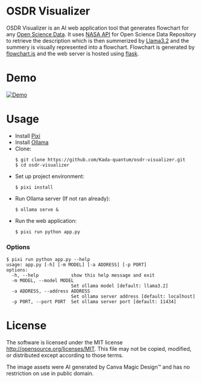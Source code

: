# OSDR Visualizer
OSDR Visualizer is an AI web application tool that generates flowchart for any [Open Science Data](https://www.nasa.gov/osdr/).
It uses [NASA API](https://api.nasa.gov/) for Open Science Data Repository to retrieve the description which is then summerized by [Llama3.2](https://ollama.com/library/llama3.2) and the summery is visually represented into a flowchart.
Flowchart is generated by [flowchart.js](https://flowchart.js.org/) and the web server is hosted using [flask](https://github.com/pallets/flask).
# Demo
[![Demo]((https://github.com/Kada-quantum/osdr-visualizer/raw/refs/heads/main/assets/example.webm))](https://github.com/Kada-quantum/osdr-visualizer/raw/refs/heads/main/assets/example.webm)
# Usage
 - Install [Pixi](https://prefix.dev/)
 - Install [Ollama](https://ollama.com/)
 - Clone:
   ```
   $ git clone https://github.com/Kada-quantum/osdr-visualizer.git
   $ cd osdr-visualizer
   ```
 - Set up project environment:
   ```
   $ pixi install
   ```
 - Run Ollama server (If not ran already):
   ```
   $ ollama serve &
   ```
 - Run the web application:
   ```
   $ pixi run python app.py
   ```
### Options
```
$ pixi run python app.py --help
usage: app.py [-h] [-m MODEL] [-a ADDRESS] [-p PORT]
options:
  -h, --help            show this help message and exit
  -m MODEL, --model MODEL
                        Set ollama model [default: llama3.2]
  -a ADDRESS, --address ADDRESS
                        Set ollama server address [default: localhost]
  -p PORT, --port PORT  Set ollama server port [default: 11434]
```
# License
The software is licensed under the MIT license http://opensource.org/licenses/MIT. This file may not be copied, modified, or distributed except according to those terms.

The image assets were AI generated by Canva Magic Design™ and has no restriction on use in public domain.
